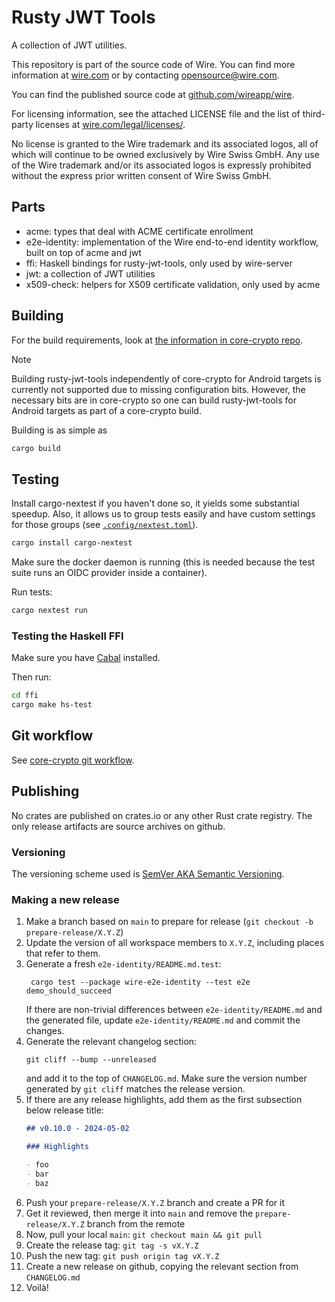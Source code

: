 # Rusty JWT Tools

A collection of JWT utilities.

This repository is part of the source code of Wire. You can find more information at [wire.com](https://wire.com) or by
contacting opensource@wire.com.

You can find the published source code at [github.com/wireapp/wire](https://github.com/wireapp/wire).

For licensing information, see the attached LICENSE file and the list of third-party licenses
at [wire.com/legal/licenses/](https://wire.com/legal/licenses/).

No license is granted to the Wire trademark and its associated logos, all of which will continue to be owned exclusively
by Wire Swiss GmbH. Any use of the Wire trademark and/or its associated logos is expressly prohibited without the
express prior written consent of Wire Swiss GmbH.

## Parts

* acme: types that deal with ACME certificate enrollment
* e2e-identity: implementation of the Wire end-to-end identity workflow, built on top of acme and jwt
* ffi: Haskell bindings for rusty-jwt-tools, only used by wire-server
* jwt: a collection of JWT utilities
* x509-check: helpers for X509 certificate validation, only used by acme

## Building

For the build requirements, look at [the information in core-crypto repo](
https://github.com/wireapp/core-crypto?tab=readme-ov-file#general-requirements).

> [!note]
> Building rusty-jwt-tools independently of core-crypto for Android targets is currently not supported due to
> missing configuration bits. However, the necessary bits are in core-crypto so one can build rusty-jwt-tools
> for Android targets as part of a core-crypto build.

Building is as simple as
```bash
cargo build
```

## Testing

Install cargo-nextest if you haven't done so, it yields some substantial speedup.
Also, it allows us to group tests easily and have custom settings for those groups (see [`.config/nextest.toml`](.config/nextest.toml)).

```bash
cargo install cargo-nextest
```

Make sure the docker daemon is running (this is needed because the test suite runs an OIDC provider
inside a container).

Run tests:
```bash
cargo nextest run
```

### Testing the Haskell FFI

Make sure you have [Cabal](https://www.haskell.org/cabal/) installed.

Then run:
```bash
cd ffi
cargo make hs-test
```

## Git workflow

See [core-crypto git workflow](https://github.com/wireapp/core-crypto?tab=readme-ov-file#git-workflow).

## Publishing

No crates are published on crates.io or any other Rust crate registry.
The only release artifacts are source archives on github.

### Versioning

The versioning scheme used is [SemVer AKA Semantic Versioning](https://semver.org).

### Making a new release

1. Make a branch based on `main` to prepare for release (`git checkout -b prepare-release/X.Y.Z`)
1. Update the version of all workspace members to `X.Y.Z`, including places that refer to them.
1. Generate a fresh `e2e-identity/README.md.test`:
   ```
    cargo test --package wire-e2e-identity --test e2e demo_should_succeed
   ```
   If there are non-trivial differences between `e2e-identity/README.md` and the generated file,
   update `e2e-identity/README.md` and commit the changes.
1. Generate the relevant changelog section:
   ```
   git cliff --bump --unreleased
   ```
   and add it to the top of `CHANGELOG.md`.
   Make sure the version number generated by `git cliff` matches the release version.
1. If there are any release highlights, add them as the first subsection below release title:
   ```markdown
   ## v0.10.0 - 2024-05-02

   ### Highlights

   - foo
   - bar
   - baz
   ```
1. Push your `prepare-release/X.Y.Z` branch and create a PR for it
1. Get it reviewed, then merge it into `main` and remove the `prepare-release/X.Y.Z` branch from the remote
1. Now, pull your local `main`: `git checkout main && git pull`
1. Create the release tag: `git tag -s vX.Y.Z`
1. Push the new tag: `git push origin tag vX.Y.Z`
1. Create a new release on github, copying the relevant section from `CHANGELOG.md`
1. Voilà!
